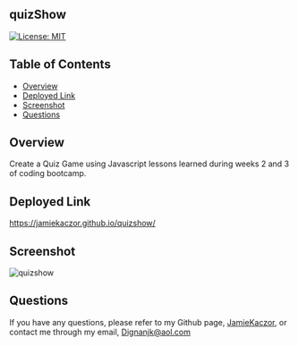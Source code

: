 ## quizShow
[![License: MIT](https://img.shields.io/badge/License-MIT-yellow.svg)](https://opensource.org/licenses/MIT)

## Table of Contents
- [Overview](#overview)
- [Deployed Link](#deployed-link)
- [Screenshot](#screenshot)
- [Questions](#questions)

## Overview
Create a Quiz Game using Javascript lessons learned during weeks 2 and 3 of coding bootcamp.

## Deployed Link
https://jamiekaczor.github.io/quizshow/

## Screenshot
![quizshow](https://user-images.githubusercontent.com/81574536/118063752-b2efde80-b367-11eb-916b-1e83a175a00f.png)


## Questions
If you have any questions, please refer to my Github page, [JamieKaczor](https://github.com/JamieKaczor), or contact me through my email, Dignanjk@aol.com